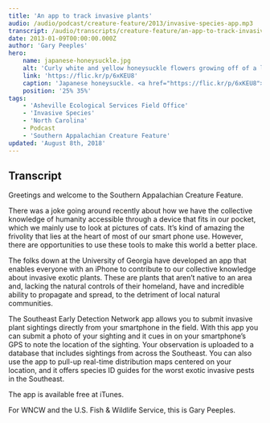 ```yaml
---
title: 'An app to track invasive plants'
audio: /audio/podcast/creature-feature/2013/invasive-species-app.mp3
transcript: /audio/transcripts/creature-feature/an-app-to-track-invasive-plants.pdf
date: 2013-01-09T00:00:00.000Z
author: 'Gary Peeples'
hero:
    name: japanese-honeysuckle.jpg
    alt: 'Curly white and yellow honeysuckle flowers growing off of a lush green plant.'
    link: 'https://flic.kr/p/6xKEU8'
    caption: 'Japanese honeysuckle. <a href="https://flic.kr/p/6xKEU8">Photo</a> by Carol Foil, CC BY-NC-ND 2.0.'
    position: '25% 35%'
tags:
    - 'Asheville Ecological Services Field Office'
    - 'Invasive Species'
    - 'North Carolina'
    - Podcast
    - 'Southern Appalachian Creature Feature'
updated: 'August 8th, 2018'
---
```


## Transcript

Greetings and welcome to the Southern Appalachian Creature Feature.

There was a joke going around recently about how we have the collective knowledge of humanity accessible through a device that fits in our pocket, which we mainly use to look at pictures of cats. It’s kind of amazing the frivolity that lies at the heart of most of our smart phone use. However, there are opportunities to use these tools to make this world a better place.

The folks down at the University of Georgia have developed an app that enables everyone with an iPhone to contribute to our collective knowledge about invasive exotic plants.  These are plants that aren’t native to an area and, lacking the natural controls of their homeland, have and incredible ability to propagate and spread, to the detriment of local natural communities.

The Southeast Early Detection Network app allows you to submit invasive plant sightings directly from your smartphone in the field. With this app you can submit a photo of your sighting and it cues in on your smartphone’s GPS to note the location of the sighting. Your observation is uploaded to a database that includes sightings from across the Southeast. You can also use the app to pull-up real-time distribution maps centered on your location, and it offers species ID guides for the worst exotic invasive pests in the Southeast.

The app is available free at iTunes.

For WNCW and the U.S. Fish & Wildlife Service, this is Gary Peeples.